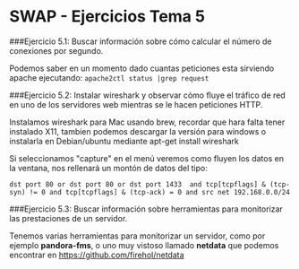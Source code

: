 
# SWAP - Ejercicios Tema 5

###Ejercicio 5.1: Buscar información sobre cómo calcular el número de conexiones por segundo.

Podemos saber en un momento dado cuantas peticiones esta sirviendo apache ejecutando: ```apache2ctl status |grep request```


###Ejercicio 5.2: Instalar wireshark y observar cómo fluye el tráfico de red en uno de los servidores web mientras se le hacen peticiones HTTP.

Instalamos wireshark para Mac usando brew, recordar que hara falta tener instalado X11, tambien podemos descargar la versión para windows o instalarla en Debian/ubuntu mediante apt-get install wireshark

Si seleccionamos "capture" en el menú veremos como fluyen los datos en la ventana, nos rellenará un montón de datos del tipo:

```
dst port 80 or dst port 80 or dst port 1433  and tcp[tcpflags] & (tcp-syn) != 0 and tcp[tcpflags] & (tcp-ack) = 0 and src net 192.168.0.0/24

```


###Ejercicio 5.3: Buscar información sobre herramientas para monitorizar las prestaciones de un servidor.

Tenemos varias herramientas para monitorizar un servidor, como por ejemplo **pandora-fms**, o uno muy vistoso llamado **netdata** que podemos encontrar en https://github.com/firehol/netdata
